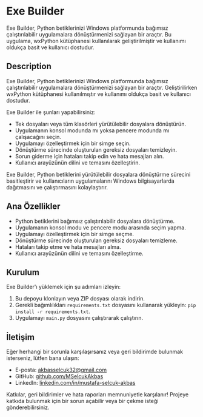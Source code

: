# Exe Builder

Exe Builder, Python betiklerinizi Windows platformunda bağımsız çalıştırılabilir uygulamalara dönüştürmenizi sağlayan bir araçtır. Bu uygulama, wxPython kütüphanesi kullanılarak geliştirilmiştir ve kullanımı oldukça basit ve kullanıcı dostudur.

## Description

Exe Builder, Python betiklerinizi Windows platformunda bağımsız çalıştırılabilir uygulamalara dönüştürmenizi sağlayan bir araçtır. Geliştirilirken wxPython kütüphanesi kullanılmıştır ve kullanımı oldukça basit ve kullanıcı dostudur.

Exe Builder ile şunları yapabilirsiniz:
- Tek dosyaları veya tüm klasörleri yürütülebilir dosyalara dönüştürün.
- Uygulamanın konsol modunda mı yoksa pencere modunda mı çalışacağını seçin.
- Uygulamayı özelleştirmek için bir simge seçin.
- Dönüştürme sürecinde oluşturulan gereksiz dosyaları temizleyin.
- Sorun giderme için hataları takip edin ve hata mesajları alın.
- Kullanıcı arayüzünün dilini ve temasını özelleştirin.

Exe Builder, Python betiklerini yürütülebilir dosyalara dönüştürme sürecini basitleştirir ve kullanıcıların uygulamalarını Windows bilgisayarlarda dağıtmasını ve çalıştırmasını kolaylaştırır.

## Ana Özellikler
- Python betiklerini bağımsız çalıştırılabilir dosyalara dönüştürme.
- Uygulamanın konsol modu ve pencere modu arasında seçim yapma.
- Uygulamayı özelleştirmek için bir simge seçme.
- Dönüştürme sürecinde oluşturulan gereksiz dosyaları temizleme.
- Hataları takip etme ve hata mesajları alma.
- Kullanıcı arayüzünün dilini ve temasını özelleştirme.

## Kurulum
Exe Builder'ı yüklemek için şu adımları izleyin:
1. Bu depoyu klonlayın veya ZIP dosyası olarak indirin.
2. Gerekli bağımlılıkları `requirements.txt` dosyasını kullanarak yükleyin: `pip install -r requirements.txt`.
3. Uygulamayı `main.py` dosyasını çalıştırarak çalıştırın.

## İletişim
Eğer herhangi bir sorunla karşılaşırsanız veya geri bildirimde bulunmak isterseniz, lütfen bana ulaşın:

- E-posta: [akbasselcuk32@gmail.com](mailto:akbasselcuk32@gmail.com)
- GitHub: [github.com/MSelcukAkbas](https://github.com/MSelcukAkbas)
- LinkedIn: [linkedin.com/in/mustafa-selcuk-akbaş](https://www.linkedin.com/in/mustafa-selcuk-akbaş)

Katkılar, geri bildirimler ve hata raporları memnuniyetle karşılanır! Projeye katkıda bulunmak için bir sorun açabilir veya bir çekme isteği gönderebilirsiniz.
